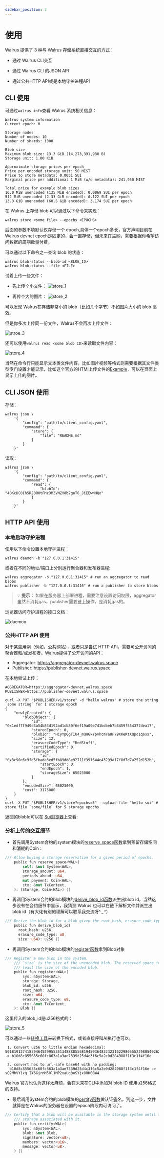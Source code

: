```yaml
---
sidebar_position: 2
---
```


# 使用

Walrus 提供了 3 种与 Walrus 存储系统直接交互的方式：

- 通过 Walrus CLI交互

- 通过 Walrus CLI 的JSON API

- 通过公共HTTP API或是本地守护进程API

## CLI 使用

可通过`walrus info`查看 Walrus 系统相关信息：

```shell
Walrus system information
Current epoch: 0

Storage nodes
Number of nodes: 10
Number of shards: 1000

Blob size
Maximum blob size: 13.3 GiB (14,273,391,930 B)
Storage unit: 1.00 KiB

Approximate storage prices per epoch
Price per encoded storage unit: 50 MIST
Price to store metadata: 0.0031 SUI
Marginal price per additional 1 MiB (w/o metadata): 241,950 MIST

Total price for example blob sizes
16.0 MiB unencoded (135 MiB encoded): 0.0069 SUI per epoch
512 MiB unencoded (2.33 GiB encoded): 0.122 SUI per epoch
13.3 GiB unencoded (60.5 GiB encoded): 3.174 SUI per epoch
```

在 Walrus 上存储 blob 可以通过以下命令来实现：
```shell
walrus store <some file> --epochs <EPOCHS>
```
后面的参数不填默认仅存储一个 epoch,具体一个epoch多长，官方声明目前在 Walrus devnet epoch是固定的，会一直存储，但未来在主网，需要根据你希望访问数据的周期数量付费。

可以通过以下命令之一查询 blob 的状态：
```shell
walrus blob-status --blob-id <BLOB_ID>
walrus blob-status --file <FILE>
```

试着上传一些文件：

- 先上传个小文件：
![store_1](img/store_1.png)

- 再传个大的图片：
![store_2](img/store_2.png)

可以发现 Walrus在存储非常小的 blob（比如几个字节）不如图片大小的 blob 高效。

但是你多次上传同一份文件，Walrus不会再次上传文件：

![stroe_3](img/store_3.png)

还可以使用`walrus read <some blob ID>`来读取文件内容：

![store_4](img/store_4.png)

当然在命令行只能显示文本类文件内容，比如图片视频等格式则需要根据其文件类型专门设置才能显示，比如这个官方的HTMl上传文件的[Example](https://github.com/MystenLabs/walrus-docs/tree/main/examples/javascript)，可以在页面上显示上传的图片。

## CLI JSON 使用

存储：
```shell
walrus json \
    '{
        "config": "path/to/client_config.yaml",
        "command": {
            "store": {
                "file": "README.md"
            }
        }
    }'
```

读取：
```shell
walrus json \
    '{
        "config": "path/to/client_config.yaml",
        "command": {
            "read": {
                "blobId": "4BKcDC0Ih5RJ8R0tFMz3MZVNZV8b2goT6_JiEEwNHQo"
            }
        }
    }'
```

## HTTP API 使用

### 本地启动守护进程

使用以下命令设置本地守护进程：
```shell
walrus daemon -b "127.0.0.1:31415"
```
或者在不同的地址/端口上分别运行聚合器和发布器进程:
```shell
walrus aggregator -b "127.0.0.1:31415" # run an aggregator to read blobs
walrus publisher -b "127.0.0.1:31416" # run a publisher to store blobs
```

> 💡 **提示：** 如果在服务器上部署进程，需要注意设置访问权限，aggregator虽然不消耗gas，publisher需要链上操作，是消耗gas的。

浏览器访问守护进程的接口文档：

![daemon](img/daemon.png)

### 公共HTTP API 使用

对于某些用例（例如，公共网站），或者只是尝试 HTTP API，需要可公开访问的聚合器和/或发布者。Walrus提供了公开访问的API：

- Aggregator: https://aggregator-devnet.walrus.space
- Publisher: https://publisher-devnet.walrus.space

在本地尝试上传：
```shell
AGGREGATOR=https://aggregator-devnet.walrus.space
PUBLISHER=https://publisher-devnet.walrus.space

curl -X PUT "$PUBLISHER/v1/store" -d "hello walrus" # store the string `some string` for 1 storage epoch
{
    "newlyCreated": {
        "blobObject": {
            "id": "0x1edf7f949d3a54b83d192ad1cb80f6ef19a09e741bdbeb7b3459f554377dea17", 
            "storedEpoch": 0, 
            "blobId": "HCyYpGgTIU4_mQHGkYpvhcmYa8F79XKeKtXQpo1qoss", 
            "size": 12, 
            "erasureCodeType": "RedStuff", 
            "certifiedEpoch": 0, 
            "storage": {
                "id": "0x3c90e6c9fd5fbada3ed5fb89dd8e92711f391644e43299a17f8d7d7a252d152b", 
                "startEpoch": 0, 
                "endEpoch": 1, 
                "storageSize": 65023000
            }
        }, 
        "encodedSize": 65023000, 
        "cost": 3175000
    }
}
curl -X PUT "$PUBLISHER/v1/store?epochs=5" --upload-file "hello sui" # store file `some/file` for 5 storage epochs

```
返回的blobId可以在 [Sui浏览器](https://testnet.suivision.xyz/object/0x1edf7f949d3a54b83d192ad1cb80f6ef19a09e741bdbeb7b3459f554377dea17)上查看:

### 分析上传的交互细节

- 首先调用System合约的system模块的[reserve_space函数](https://github.com/MystenLabs/walrus-docs/blob/main/contracts/blob_store/sources/system.move#L188)拿到预留存储空间和消耗的Coin：
```rust
/// Allow buying a storage reservation for a given period of epochs.
    public fun reserve_space<WAL>(
        self: &mut System<WAL>,
        storage_amount: u64,
        periods_ahead: u64,
        mut payment: Coin<WAL>,
        ctx: &mut TxContext,
    ): (Storage, Coin<WAL>) {}
```
- 再调用System合约的blob模块的[derive_blob_id函数](https://github.com/MystenLabs/walrus-docs/blob/main/contracts/blob_store/sources/blob.move#L80)派生出blob id，当然这步没有在合约细节中显示，我猜测 Walrus 也可以在链下解析文件并派生出blob id（有大佬有别的理解可以联系我交流呀^ _ ^）
```rust
/// Derive the blob_id for a blob given the root_hash, erasure_code_type and size.
    public fun derive_blob_id(
      root_hash: u256, 
      erasure_code_type: u8, 
      size: u64): u256 {}
```
- 再调用System合约的blob模块的[register函数](https://github.com/MystenLabs/walrus-docs/blob/main/contracts/blob_store/sources/blob.move#L97)拿到Blob对象
```rust
/// Register a new blob in the system.
    /// `size` is the size of the unencoded blob. The reserved space in `storage` must be at
    /// least the size of the encoded blob.
    public fun register<WAL>(
        sys: &System<WAL>,
        storage: Storage,
        blob_id: u256,
        root_hash: u256,
        size: u64,
        erasure_code_type: u8,
        ctx: &mut TxContext,
    ): Blob {}
```

这里传入的blob_id是u256格式的：

![store_5](img/store_5.png)

可以通过一些[转换工具](https://www.rapidtables.com/convert/number/decimal-to-hex.html?x=92106472890930164168467033207403870362688339621868657234874178889827162270748)来转换下格式，或者直接呼叫AI执行也可以。

```shell
 1. Convert u256 to little endian hexadecimal:     50181912741839464529955351348880556819450364832323162298055522980540262911409 -> b10d8c855635c60fc863a1a3ae7339d25d4c3f6c5a2e0d284988f1f3c1f4f16e

 2. convert hex to url-safe base64 with no padding: 
  b10d8c855635c60fc863a1a3ae7339d25d4c3f6c5a2e0d284988f1f3c1f4f16e -> sQ2MhVY1xg_IY6GjrnM50l1MP2xaLg0oSYjx88H08W4
```

Walrus 官方也认为这样太麻烦，会在未来在CLI中添加对 blob ID 使用u256格式的支持。

- 最后调用System合约的blob模块的[certify函数](https://github.com/MystenLabs/walrus-docs/blob/main/contracts/blob_store/sources/blob.move#L205)做认证签名，到这一步，文件就算是在Walrus的服务器在设置的epoch阶段内可访问了。
```rust
/// Certify that a blob will be available in the storage system until the end epoch of the
    /// storage associated with it.
    public fun certify<WAL>(
        sys: &System<WAL>,
        blob: &mut Blob,
        signature: vector<u8>,
        members: vector<u16>,
        message: vector<u8>,
    ) {}
```